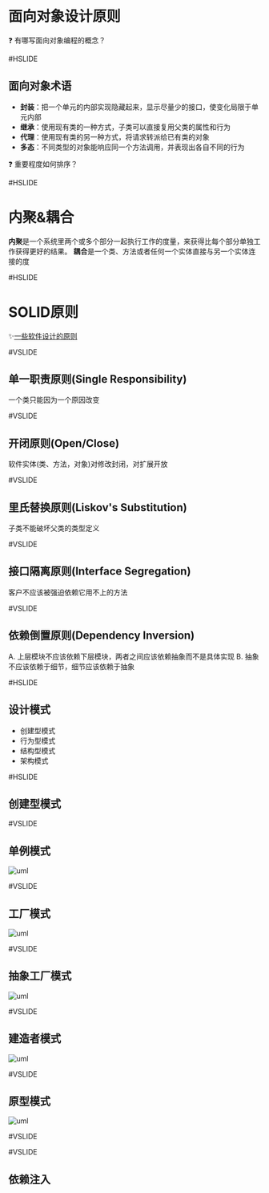 # 面向对象设计原则

❓ 有哪写面向对象编程的概念？

#HSLIDE

## 面向对象术语

* **封装**：把一个单元的内部实现隐藏起来，显示尽量少的接口，使变化局限于单元内部
* **继承**：使用现有类的一种方式，子类可以直接复用父类的属性和行为
* **代理**：使用现有类的另一种方式，将请求转派给已有类的对象
* **多态**：不同类型的对象能响应同一个方法调用，并表现出各自不同的行为

❓ 重要程度如何排序？

<!--
封装->委托->继承
继承的问题
-->

#HSLIDE

# 内聚&耦合

**内聚**是一个系统里两个或多个部分一起执行工作的度量，来获得比每个部分单独工作获得更好的结果。
**耦合**是一个类、方法或者任何一个实体直接与另一个实体连接的度

#HSLIDE

# SOLID原则

✨[一些软件设计的原则](http://coolshell.cn/articles/4535.html)

#VSLIDE

## 单一职责原则(Single Responsibility)

一个类只能因为一个原因改变

<!--
代码重复，不同“方向”的变化
-->

#VSLIDE

## 开闭原则(Open/Close)

软件实体(类、方法，对象)对修改封闭，对扩展开放

<!--
面向接口编程，组合由于继承(LSP)
-->

#VSLIDE

## 里氏替换原则(Liskov's Substitution)

子类不能破坏父类的类型定义

<!--
继承关系的开闭原则，契约
-->

#VSLIDE

## 接口隔离原则(Interface Segregation)

客户不应该被强迫依赖它用不上的方法

#VSLIDE

## 依赖倒置原则(Dependency Inversion)

A. 上层模块不应该依赖下层模块，两者之间应该依赖抽象而不是具体实现
B. 抽象不应该依赖于细节，细节应该依赖于抽象

#HSLIDE

## 设计模式

* 创建型模式
* 行为型模式
* 结构型模式
* 架构模式

#HSLIDE

## 创建型模式

#VSLIDE

## 单例模式

![uml](https://www.tutorialspoint.com/design_pattern/images/singleton_pattern_uml_diagram.jpg)


#VSLIDE

## 工厂模式

![uml](https://www.tutorialspoint.com/design_pattern/images/factory_pattern_uml_diagram.jpg)

#VSLIDE

## 抽象工厂模式
![uml](https://www.tutorialspoint.com/design_pattern/images/abstractfactory_pattern_uml_diagram.jpg)

#VSLIDE

## 建造者模式

![uml](https://www.tutorialspoint.com/design_pattern/images/builder_pattern_uml_diagram.jpg)

#VSLIDE

## 原型模式

![uml](https://www.tutorialspoint.com/design_pattern/images/prototype_pattern_uml_diagram.jpg)

#VSLIDE



#VSLIDE

## 依赖注入

